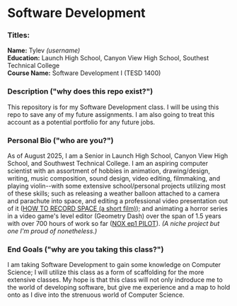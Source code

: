 # Software Development

### Titles:
**Name:** Tylev *(username)*  
**Education:** Launch High School, Canyon View High School, Southest Technical College  
**Course Name:** Software Development I (TESD 1400)  

### Description ("why does this repo exist?")  
This repository is for my Software Development class. I will be using this repo to save any of my future assignments. I am also going to treat this account as a potential portfolio for any future jobs.
   
### Personal Bio ("who are you?")  
As of August 2025, I am a Senior in Launch High School, Canyon View High School, and Southwest Technical College. I am an aspiring computer scientist with an assortment of hobbies in animation, drawing/design, writing, music composition, sound design, video editing, filmmaking, and playing violin--with some extensive school/personal projects utilizing most of these skills; such as releasing a weather balloon attached to a camera and parachute into space, and editing a professional video presentation out of it ([HOW TO RECORD SPACE (a short film)](https://youtu.be/WrgiJLvqXPE?si=9NogeWwhYnsLocU-)); and animating a horror series in a video game's level editor (Geometry Dash) over the span of 1.5 years with over 700 hours of work so far ([NOX ep1 PILOT](https://youtu.be/YoaOadtepHQ?si=1JOk-8OamkKY4N3o)). *(A niche project but one I'm proud of nonetheless.)*

### End Goals ("why are you taking this class?")  
I am taking Software Development to gain some knowledge on Computer Science; I will utilize this class as a form of scaffolding for the more extensive classes. My hope is that this class will not only indroduce me to the world of developing software, but give me experience and a map to hold onto as I dive into the strenuous world of Computer Science.

